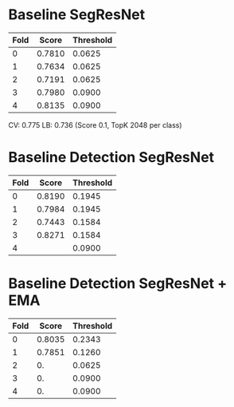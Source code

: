 # Baseline SegResNet

| Fold | Score  | Threshold  |
|------|--------|------------|
| 0    | 0.7810 | 0.0625     |
| 1    | 0.7634 | 0.0625     |
| 2    | 0.7191 | 0.0625     |
| 3    | 0.7980 | 0.0900     |
| 4    | 0.8135 | 0.0900     |

CV: 0.775
LB: 0.736 (Score 0.1, TopK 2048 per class)

# Baseline Detection SegResNet

| Fold | Score  | Threshold |
|------|--------|-----------|
| 0    | 0.8190 | 0.1945    |
| 1    | 0.7984 | 0.1945    |
| 2    | 0.7443 | 0.1584    |
| 3    | 0.8271 | 0.1584    |
| 4    |        | 0.0900    |


# Baseline Detection SegResNet + EMA

| Fold | Score  | Threshold |
|------|--------|-----------|
| 0    | 0.8035 | 0.2343    |
| 1    | 0.7851 | 0.1260    |
| 2    | 0. | 0.0625    |
| 3    | 0. | 0.0900    |
| 4    | 0. | 0.0900    |
